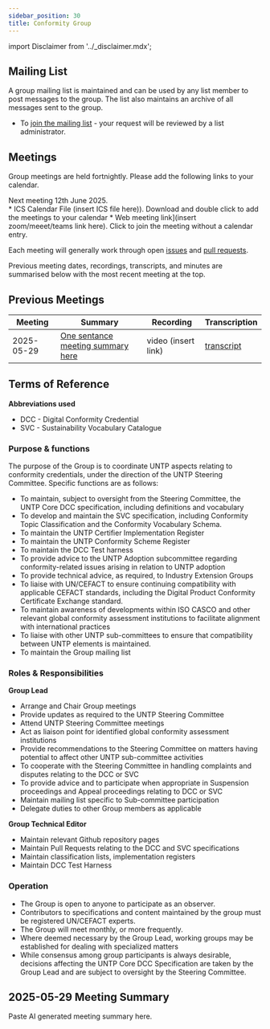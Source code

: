 ```yaml
---
sidebar_position: 30
title: Conformity Group
---
```


import Disclaimer from '../\_disclaimer.mdx';

<Disclaimer />

## Mailing List

A group mailing list is maintained and can be used by any list member to post messages to the group. The list also maintains an archive of all messages sent to the group.

* To [join the mailing list](https://gaggle.email/join/untp-conformity@gaggle.email) - your request will be reviewed by a list administrator.

## Meetings

Group meetings are held fortnightly.  Please add the following links to your calendar.

Next meeting 12th June 2025.  
	* ICS Calendar File (insert ICS file here)). Download and double click to add the meetings to your calendar
	* Web meeting link](insert zoom/meeet/teams link here). Click to join the meeting without a calendar entry.

Each meeting will generally work through open [issues](https://github.com/uncefact/spec-untp/issues?q=is%3Aissue%20state%3Aopen%20label%3AWG-Conformity) and [pull requests](https://github.com/uncefact/spec-untp/pulls). 

Previous meeting dates, recordings, transcripts, and minutes are summarised below with the most recent meeting at the top.

## Previous Meetings

|Meeting|Summary|Recording|Transcription|
|---|---|---|---|
|2025-05-29| [One sentance meeting summary here](#2025-05-29-meeting-summary)|video (insert link) |[transcript](../../meetings/2025-05-29-Recording.txt)|

## Terms of Reference

**Abbreviations used**

* DCC - Digital Conformity Credential
* SVC - Sustainability Vocabulary Catalogue

### Purpose & functions

The purpose of the Group is to coordinate UNTP aspects relating to conformity credentials, under the direction of the UNTP Steering Committee.  Specific functions are as follows:

* To maintain, subject to oversight from the Steering Committee, the UNTP Core DCC specification, including definitions and vocabulary
* To develop and maintain the SVC specification, including Conformity Topic Classification and the Conformity Vocabulary Schema.
* To maintain the UNTP Certifier Implementation Register
* To maintain the UNTP Conformity Scheme Register 
* To maintain the DCC Test harness
* To provide advice to the UNTP Adoption subcommittee regarding conformity-related issues arising in relation to UNTP adoption 
* To provide technical advice, as required, to Industry Extension Groups
* To liaise with UN/CEFACT to ensure continuing compatibility with applicable CEFACT standards, including the Digital Product Conformity Certificate Exchange standard.
* To maintain awareness of developments within ISO CASCO and other relevant global conformity assessment institutions to facilitate alignment with international practices
* To liaise with other UNTP sub-committees to ensure that compatibility between UNTP elements is maintained. 
* To maintain the Group mailing list

### Roles & Responsibilities

**Group Lead**

* Arrange and Chair Group meetings
* Provide updates as required to the UNTP Steering Committee 
* Attend UNTP Steering Committee meetings
* Act as liaison point for identified global conformity assessment institutions
* Provide recommendations to the Steering Committee on matters having potential to affect other UNTP sub-committee activities 
* To cooperate with the Steering Committee in handling complaints and disputes relating to the DCC or SVC
* To provide advice and to participate when appropriate in Suspension proceedings and Appeal proceedings relating to DCC or SVC
* Maintain mailing list specific to Sub-committee participation 
* Delegate duties to other Group members as applicable

**Group Technical Editor**

* Maintain relevant Github repository pages
* Maintain Pull Requests relating to the DCC and SVC specifications
* Maintain classification lists, implementation registers
* Maintain DCC Test Harness


### Operation

* The Group is open to anyone to participate as an observer.  
* Contributors to specifications and content maintained by the group must be registered UN/CEFACT experts.
* The Group will meet monthly, or more frequently.
* Where deemed necessary by the Group Lead, working groups may be established for dealing with specialized matters
* While consensus among group participants is always desirable, decisions affecting the UNTP Core DCC Specification are taken by the Group Lead and are subject to oversight by the Steering Committee.





## 2025-05-29 Meeting Summary

Paste AI generated meeting summary here.
